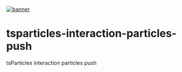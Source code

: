 [![banner](https://particles.js.org/images/banner2.png)](https://particles.js.org)

# tsparticles-interaction-particles-push

tsParticles interaction particles push
